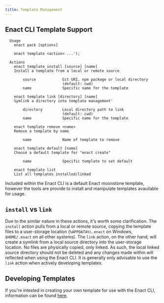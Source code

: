 ```yaml
---
title: Template Management
---
```

## Enact CLI Template Support 
```
  Usage
    enact pack [options]

    enact template <action> ...');

  Actions
    enact template install [source] [name]
    Install a template from a local or remote source

        source            Git URI, npm package or local directory
                          (default: cwd)
        name              Specific name for the template

    enact template link [directory] [name]
    Symlink a directory into template management'

        directory         Local directory path to link
                          (default: cwd)
        name              Specific name for the template

    enact template remove <name>
    Remove a template by name

        name              Name of template to remove

    enact template default [name]
    Choose a default template for "enact create"

        name              Specific template to set default

    enact template list
    List all templates installed/linked
```
Included within the Enact CLI is a default Enact moonstone template, however the tools are provide to install and manipulate templates avauilable for usage.

## `install` vs `link`
Due to the similar nature in these actions, it's worth some clarification. The `install` action pulls from a local or remote source, copying the template files to a user-storage location (`%APPDATA%\.enact` on Windows, `$HOME/.enact` on all other systems).  The `link` action, on the other hand, will create a symlink from a local source directory into the user-storage location.  No files are physically copied, only linked. As such, the local linked source directory should not be deleted and any changes made within will reflected when using the Enact CLI. It is generally only advisable to use the `link` action when actively developing templates.

## Developing Templates
If you're intested in creating your own template for use with the Enact CLI, information can be found [here](./developing-a-template.md).
